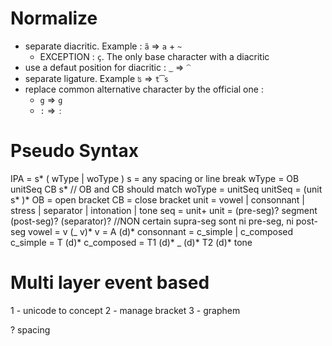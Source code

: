 # Normalize

- separate diacritic. Example : `ã` => `a` + `~`
  - EXCEPTION : `ç`. The only base character with a diacritic
- use a defaut position for diacritic : `͜ ` => `⁀`
- separate ligature. Example `ʦ` => `t͡s`
- replace common alternative character by the official one :
  - `g` => `ɡ`
  - `:` => `ː`

# Pseudo Syntax

IPA = s* ( wType | woType )
s = any spacing or line break
wType = OB unitSeq CB s* // OB and CB should match
woType = unitSeq
unitSeq = (unit s* )*
OB = open bracket CB = close bracket
unit = vowel | consonnant | stress | separator | intonation | tone
seq = unit+
unit = (pre-seg)? segment (post-seg)? (separator)? //NON certain supra-seg sont ni pre-seg, ni post-seg
vowel = v (_ v)*
v = A (d)*
consonnant = c_simple | c_composed
c_simple = T (d)*
c_composed = T1 (d)* _ (d)* T2 (d)*
tone 

# Multi layer event based
1 - unicode to concept
2 - manage bracket
3 - graphem  

? spacing